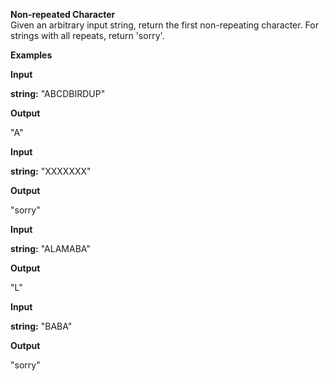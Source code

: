 **Non-repeated Character**  
Given an arbitrary input string, return the first non-repeating character. For strings with all repeats, return 'sorry'.  

**Examples**  

**Input**  

**string:**
"ABCDBIRDUP"  

**Output**  

"A"  

**Input**  

**string:**
"XXXXXXX"  

**Output**  

"sorry"  

**Input**  

**string:**
"ALAMABA"  

**Output**  

"L"  

**Input**  

**string:**
"BABA"  

**Output**  

"sorry"  

